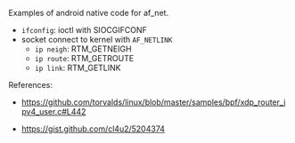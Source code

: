 Examples of android native code for af_net. 

- `ifconfig`: ioctl with SIOCGIFCONF
- socket connect to kernel with `AF_NETLINK`
    - `ip neigh`: RTM_GETNEIGH
    - `ip route`: RTM_GETROUTE
    - `ip link`: RTM_GETLINK

References:

- https://github.com/torvalds/linux/blob/master/samples/bpf/xdp_router_ipv4_user.c#L442

- https://gist.github.com/cl4u2/5204374